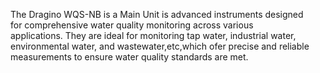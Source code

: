 The Dragino WQS-NB is a Main Unit is advanced instruments designed for comprehensive water quality monitoring across various applications. They are ideal for monitoring tap water, industrial water, environmental water, and wastewater,etc,which ofer precise and reliable measurements to ensure water quality standards are met.
